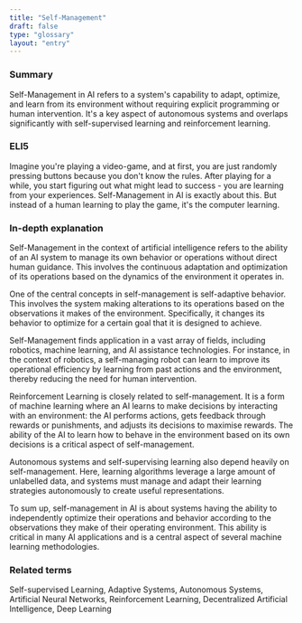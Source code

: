 ```yaml
---
title: "Self-Management"
draft: false
type: "glossary"
layout: "entry"
---
```


### Summary

Self-Management in AI refers to a system's capability to adapt, optimize, and learn from its environment without requiring explicit programming or human intervention. It's a key aspect of autonomous systems and overlaps significantly with self-supervised learning and reinforcement learning.

### ELI5

Imagine you're playing a video-game, and at first, you are just randomly pressing buttons because you don't know the rules. After playing for a while, you start figuring out what might lead to success - you are learning from your experiences. Self-Management in AI is exactly about this. But instead of a human learning to play the game, it's the computer learning.

### In-depth explanation

Self-Management in the context of artificial intelligence refers to the ability of an AI system to manage its own behavior or operations without direct human guidance. This involves the continuous adaptation and optimization of its operations based on the dynamics of the environment it operates in.

One of the central concepts in self-management is self-adaptive behavior. This involves the system making alterations to its operations based on the observations it makes of the environment. Specifically, it changes its behavior to optimize for a certain goal that it is designed to achieve.

Self-Management finds application in a vast array of fields, including robotics, machine learning, and AI assistance technologies. For instance, in the context of robotics, a self-managing robot can learn to improve its operational efficiency by learning from past actions and the environment, thereby reducing the need for human intervention.

Reinforcement Learning is closely related to self-management. It is a form of machine learning where an AI learns to make decisions by interacting with an environment: the AI performs actions, gets feedback through rewards or punishments, and adjusts its decisions to maximise rewards. The ability of the AI to learn how to behave in the environment based on its own decisions is a critical aspect of self-management.

Autonomous systems and self-supervising learning also depend heavily on self-management. Here, learning algorithms leverage a large amount of unlabelled data, and systems must manage and adapt their learning strategies autonomously to create useful representations.

To sum up, self-management in AI is about systems having the ability to independently optimize their operations and behavior according to the observations they make of their operating environment. This ability is critical in many AI applications and is a central aspect of several machine learning methodologies.

### Related terms

Self-supervised Learning, Adaptive Systems, Autonomous Systems, Artificial Neural Networks, Reinforcement Learning, Decentralized Artificial Intelligence, Deep Learning
